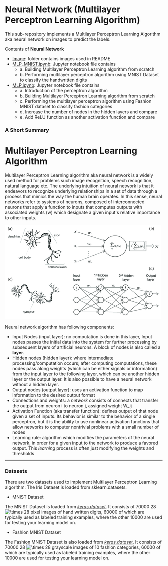 # Neural Network (Multilayer Perceptron Learning Algorithm)

This sub-repository implements a Multilayer Perceptron Learning Algorithm aka neural network on images to predict the labels.

Contents of **Neural Network**

* [Image](): folder contains images used in README
* [MLP_MNIST.ipynb](): Jupyter notebook file contains
  * a. Building Multilayer Perceptron Learning algorithm from scratch
  * b. Performing multilayer perceptron algorithm using MNIST Dataset to classify the handwritten digits
* [MLP.ipynb](): Jupyter notebook file contains
  * a. Introduction of the perceptron algorithm
  * b. Building Multilayer Perceptron Learning algorithm from scratch
  * c. Performing the multilayer perceptron algorithm using Fashion MNIST dataset to classify fashion categories
  * d. Increase the number of nodes in the hidden layers and compare
  * e. Add ReLU function as another activation function and compare

### A Short Summary

# Multilayer Perceptron Learning Algorithm

Multilayer Perceptron Learning algorithm aka neural network is a widely used method for problems such image recognition, speech recognition, natural language etc. The underlying intuition of neural network is that it endeavors to recognize underlying relationships in a set of data through a process that mimics the way the human brain operates. In this sense, neural networks refer to systems of neurons, composed of interconnected neurons that apply a function to inputs that computes outputs with associated weights (w) which designate a given input's relative importance to other inputs.

<img src="Image/neural-network.png" alt="Drawing" style="width: 500px;"/>

Neural network algorithm has following components:

* Input Nodes (input layer): no computation is done in this layer, Input nodes passes the initial data into the system for further processing by subsequent layers of artificial neurons. A block of nodes is also called a **layer**.
* Hidden nodes (hidden layer): where intermediate processing/computation occurs; after computing computations, these nodes pass along weights (which can be either signals or information) from the input layer to the following layer, which can be another hidden layer or the output layer. It is also possible to have a neural network without a hidden layer.
* Output nodes (output layer): uses an activation function to map information to the desired output format
* Connections and weights: a *network* consists of connects that transfer the output from neuron i to neuron j, assigned weight W_ij
* Activation Function (aka transfer function): defines output of that node given a set of inputs. Its behavior is similar to the behavior of a single perceptron, but it is the ability to use nonlinear activation functions that allow networks to computer nontrivial problems with a small number of nodes
* Learning rule: algorithm which modifies the parameters of the neural network, in order for a given input to the network to produce a favored output. This *learning* process is often just modifying the weights and thresholds

---

### Datasets

There are two datasets used to implement Multilayer Perceptron Learning algorithm: The Iris Dataset is loaded from sklearn.datasets.

* MNIST Dataset

The MNIST Dataset is loaded from [*keras.dataset*](https://keras.io/api/datasets/). It consists of 70000 28 <img src="https://latex.codecogs.com/svg.image?\times" title="\times" /> 28 pixel images of hand written digits, 60000 of which are typically used as labeled training examples, where the other 10000 are used for testing your learning model on.

* Fashion MNIST Dataset

The Fashion MNIST Dataset is also loaded from [*keras.dataset*](https://keras.io/api/datasets/). It consists of 70000 28 <img src="https://latex.codecogs.com/svg.image?\times" title="\times" /> 28 grayscale images of 10 fashion categories, 60000 of which are typically used as labeled training examples, where the other 10000 are used for testing your learning model on.
